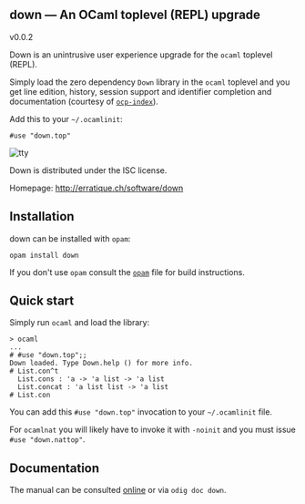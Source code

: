 down — An OCaml toplevel (REPL) upgrade
-------------------------------------------------------------------------------
v0.0.2

Down is an unintrusive user experience upgrade for the `ocaml`
toplevel (REPL). 

Simply load the zero dependency `Down` library in the `ocaml` toplevel
and you get line edition, history, session support and identifier
completion and documentation (courtesy of [`ocp-index`][ocp-index]).

Add this to your `~/.ocamlinit`:

    #use "down.top"

![tty](doc/tty.png)

Down is distributed under the ISC license.

Homepage: http://erratique.ch/software/down

[ocp-index]: https://github.com/OCamlPro/ocp-index

## Installation

down can be installed with `opam`:

    opam install down

If you don't use `opam` consult the [`opam`](opam) file for build
instructions.

## Quick start 

Simply run `ocaml` and load the library:

```
> ocaml
...
# #use "down.top";;
Down loaded. Type Down.help () for more info.
# List.con^t
  List.cons : 'a -> 'a list -> 'a list
  List.concat : 'a list list -> 'a list
# List.con
```

You can add this `#use "down.top"` invocation to your `~/.ocamlinit` file.

For `ocamlnat` you will likely have to invoke it with `-noinit` and you
must issue `#use "down.nattop"`.


## Documentation

The manual can be consulted [online][doc] or via `odig doc down`.

[doc]: http://erratique.ch/software/down/doc
